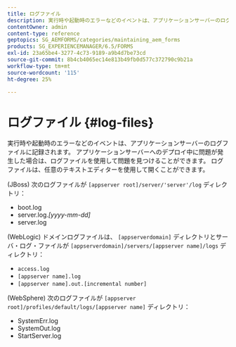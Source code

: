 ```yaml
---
title: ログファイル
description: 実行時や起動時のエラーなどのイベントは、アプリケーションサーバーのログファイルに記録され、そのログファイルは任意のテキストエディターで開くことができます。
contentOwner: admin
content-type: reference
geptopics: SG_AEMFORMS/categories/maintaining_aem_forms
products: SG_EXPERIENCEMANAGER/6.5/FORMS
exl-id: 23a65be4-3277-4c73-9189-a9b4d7be73cd
source-git-commit: 8b4cb4065ec14e813b49fb0d577c372790c9b21a
workflow-type: tm+mt
source-wordcount: '115'
ht-degree: 25%

---
```


# ログファイル {#log-files}

実行時や起動時のエラーなどのイベントは、アプリケーションサーバーのログファイルに記録されます。 アプリケーションサーバーへのデプロイ中に問題が発生した場合は、ログファイルを使用して問題を見つけることができます。 ログファイルは、任意のテキストエディターを使用して開くことができます。

(JBoss) 次のログファイルが `[appserver root]/server/'server'/log` ディレクトリ：

* boot.log
* server.log.*[yyyy-mm-dd]*
* server.log

(WebLogic) ドメインログファイルは、 `[appserverdomain]` ディレクトリとサーバ・ログ・ファイルが `[appserverdomain]/servers/[appserver name]/logs` ディレクトリ：

* `access.log`
* `[appserver name].log`
* `[appserver name].out.[incremental number]`

(WebSphere) 次のログファイルが `[appserver root]/profiles/default/logs/[appserver name]` ディレクトリ：

* SystemErr.log
* SystemOut.log
* StartServer.log
